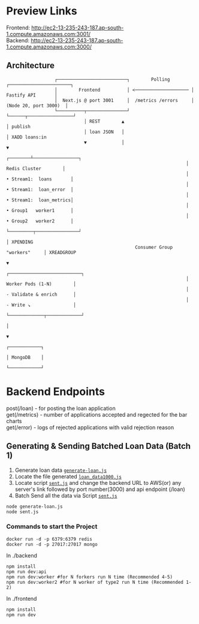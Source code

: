 # Preview Links
Frontend: http://ec2-13-235-243-187.ap-south-1.compute.amazonaws.com:3001/  
Backend: http://ec2-13-235-243-187.ap-south-1.compute.amazonaws.com:3000/   







## Architecture

```
                  ┌──────────────────────────┐        Polling        ┌───────────────────────┐
                  │        Frontend          │ <──────────────────── │      Fastify API       │
                  │  Next.js @ port 3001     │  /metrics /errors     │  (Node 20, port 3000)  │
                  └──────────┬───────────────┘                       └──────┬─────────────────┘
                             │ REST        ▲                                │ publish
                             │ loan JSON   │                                │ XADD loans:in
                             ▼             │                                ▼
                                                                   ┌────────┴─────────────────┐
                                                                   │     Redis Cluster        │
                                                                   │  • Stream1:  loans       │
                                                                   │  • Stream1:  loan_error  │
                                                                   │  • Stream1:  loan_metrics│
                                                                   │  • Group1   worker1      │
                                                                   │  • Group2   worker2      │
                                                                   └─────────┬────────────────┘
                                                                             │ XPENDING
                                                Consumer Group "workers"     │ XREADGROUP
                                                                             ▼
                                                                   ┌───────────────────────────┐
                                                                   │  Worker Pods (1‑N)        │
                                                                   │  - Validate & enrich      │
                                                                   │  - Write ↘                │
                                                                   └─────────────┬─────────────┘
                                                                                 │         
                                                                                 ▼         
                                                                           ┌────────────┐ 
                                                                           │ MongoDB    │ 
                                                                           └────────────┘ 
```

# Backend Endpoints
post(/loan) - for posting the loan application  
get(/metrics) - number of applications accepted and regected for the bar charts  
get(/error) - logs of rejected applications with valid rejection reason  



## Generating & Sending Batched Loan Data (Batch 1)
 1.  Generate loan data [`generate-loan.js`](./backend/generate-loans.js)
 2.  Locate the file generated [`loan_data1000.js`](./backend/loan_data1000.js)
 3.  Locate script [`sent.js`](./backend/sent.js) and change the backend URL to AWS(or) any server's link followed by port number(3000) and api endpoint (/loan)
 4.  Batch Send all the data via Script [`sent.js`](./backend/sent.js)
```
node generate-loan.js
node sent.js

```





### Commands to start the Project

```
docker run -d -p 6379:6379 redis  
docker run -d -p 27017:27017 mongo
```

In ./backend
```
npm install
npm run dev:api
npm run dev:worker #for N forkers run N time (Recommended 4-5)
npm run dev:worker2 #for N worker of type2 run N time (Recommended 1-2)
```



In ./frontend
```
npm install
npm run dev
```
